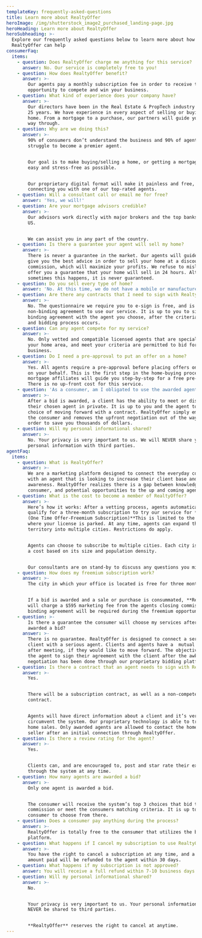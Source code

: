 ```yaml
---
templateKey: frequently-asked-questions
title: Learn more about RealtyOffer
heroImage: /img/shutterstock_image2_purchased_landing-page.jpg
heroHeading: Learn more about RealtyOffer
heroSubheading: >-
  Explore our frequently asked questions below to learn more about how
  RealtyOffer can help
consumerFaq:
  items:
    - question: Does RealtyOffer charge me anything for this service?
      answer: No. Our service is completely free to you!
    - question: How does RealtyOffer benefit?
      answer: >-
        Our agents pay a monthly subscription fee in order to receive the
        opportunity to compete and win your business.
    - question: What kind of experience does your company have?
      answer: >-
        Our directors have been in the Real Estate & PropTech industry for over
        25 years. We have experience in every aspect of selling or buying a
        home. From a mortgage to a purchase, our partners will guide you all the
        way through.
    - question: Why are we doing this?
      answer: >-
        90% of consumers don’t understand the business and 90% of agents
        struggle to become a premier agent.


        Our goal is to make buying/selling a home, or getting a mortgage, as
        easy and stress-free as possible.


        Our proprietary digital format will make it painless and free, while
        connecting you with one of our top-rated agents.
    - question: Will a consultant call or email me for free?
      answer: 'Yes, we will!'
    - question: Are your mortgage advisors credible?
      answer: >-
        Our advisors work directly with major brokers and the top banks in the
        US.


        We can assist you in any part of the country.
    - question: Is there a guarantee your agent will sell my home?
      answer: >-
        There is never a guarantee in the market. Our agents will guide you and
        give you the best advice in order to sell your home at a discounted
        commission, which will maximize your profits. We refuse to mislead and
        offer you a guarantee that your home will sell in 24 hours. Although
        sometimes this happens, it is never guaranteed.
    - question: Do you sell every type of home?
      answer: 'No. At this time, we do not have a mobile or manufactured home division.'
    - question: Are there any contracts that I need to sign with RealtyOffer?
      answer: >-
        No. The questionnaire we require you to e-sign is free, and is a
        non-binding agreement to use our service. It is up to you to sign a
        binding agreement with the agent you choose, after the criteria match
        and bidding process occurs.
    - question: Can any agent compete for my service?
      answer: >-
        No. Only vetted and compatible licensed agents that are specialized in
        your home area, and meet your criteria are permitted to bid for your
        business.
    - question: Do I need a pre-approval to put an offer on a home?
      answer: >-
        Yes. All agents require a pre-approval before placing offers on homes,
        on your behalf. This is the first step in the home-buying process. Our
        mortgage affiliates will guide you step-by-step for a free pre-approval.
        There is no up-front cost for this service.
    - question: 'As a consumer, am I obligated to use the awarded agent?'
      answer: >-
        After a bid is awarded, a client has the ability to meet or discuss with
        their chosen agent in private. It is up to you and the agent to make the
        choice of moving forward with a contract. RealtyOffer simply empowers
        the consumer and removes the upfront negotiation out of the way, in
        order to save you thousands of dollars.
    - question: Will my personal informational shared?
      answer: >-
        No. Your privacy is very important to us. We will NEVER share your
        personal information with third parties.
agentFaq:
  items:
    - question: What is RealtyOffer?
      answer: >-
        We are a marketing platform designed to connect the everyday consumer
        with an agent that is looking to increase their client base and brand
        awareness. RealtyOffer realizes there is a gap between knowledge to the
        consumer, and potential opportunities to the up and coming agent.
    - question: What is the cost to become a member of RealtyOffer?
      answer: >-
        Here’s how it works: After a vetting process, agents automatically
        qualify for a three-month subscription to try our service for **FREE.
        (One Time Offer-Freemium Subscription)**This is limited to the city
        where your license is parked. At any time, agents can expand their
        territory into multiple cities. Restrictions do apply.


        Agents can choose to subscribe to multiple cities. Each city is assigned
        a cost based on its size and population density. 


        Our consultants are on stand-by to discuss any questions you might have.
    - question: How does my freemium subscription work?
      answer: >-
        The city in which your office is located is free for three months.


        If a bid is awarded and a sale or purchase is consummated, **RealtyOffer
        will charge a $595 marketing fee from the agents closing commission, a
        binding agreement will be required during the freemium opportunity.**
    - question: >-
        Is there a guarantee the consumer will choose my services after I am
        awarded a bid? 
      answer: >-
        There is no guarantee. RealtyOffer is designed to connect a serious
        client with a serious agent. Clients and agents have a  mutual choice
        after meeting, if they would like to move forward. The objective is for
        the agent to sign their agreement with the client after the awkward
        negotiation has been done through our proprietary bidding platform.
    - question: Is there a contract that an agent needs to sign with RealtyOffer?
      answer: >-
        Yes.


        There will be a subscription contract, as well as a non-compete
        contract.


        Agents will have direct information about a client and it’s very easy to
        circumvent the system. Our proprietary technology is able to track all
        home sales. Only awarded agents are allowed to contact the home buyer or
        seller after an initial connection through RealtyOffer.
    - question: Is there a review rating for the agent?
      answer: >-
        Yes.


        Clients can, and are encouraged to, post and star rate their experience
        through the system at any time.
    - question: How many agents are awarded a bid?
      answer: >-
        Only one agent is awarded a bid.


        The consumer will receive the system’s top 3 choices that bid the least
        commission or meet the consumers matching criteria. It is up to the
        consumer to choose from there.
    - question: Does a consumer pay anything during the process?
      answer: >-
        RealtyOffer is totally free to the consumer that utilizes the bidding
        platform.
    - question: What happens if I cancel my subscription to use RealtyOffer?
      answer: >-
        You have the right to cancel a subscription at any time, and a prorated
        amount paid will be refunded to the agent within 30 days.
    - question: What happens if my subscription is not approved?
      answer: You will receive a full refund within 7-10 business days.
    - question: Will my personal informational shared?
      answer: >-
        No.


        Your privacy is very important to us. Your personal information will
        NEVER be shared to third parties.


        **RealtyOffer** reserves the right to cancel at anytime.
---
```

